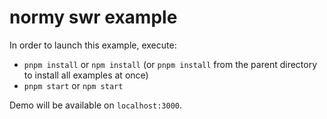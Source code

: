 # normy swr example

In order to launch this example, execute:

- `pnpm install` or `npm install` (or `pnpm install` from the parent directory to install all examples at once)
- `pnpm start` or `npm start`

Demo will be available on `localhost:3000`.
